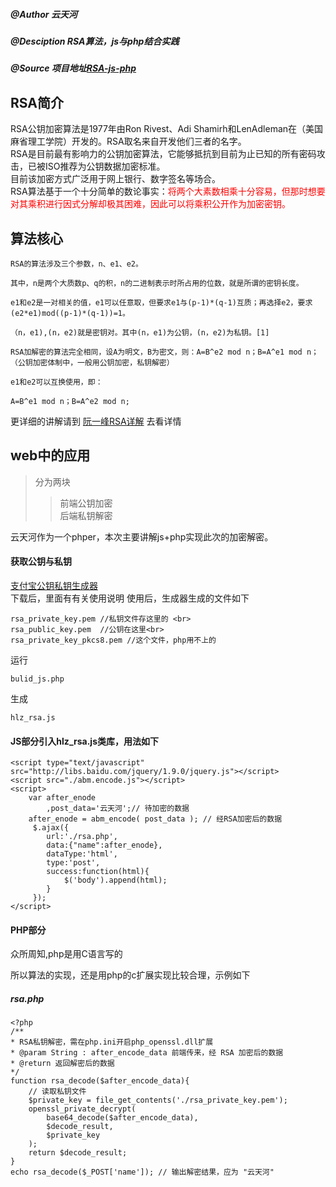 ##### @Author 云天河
##### @Desciption RSA算法，js与php结合实践
##### @Source 项目地址[RSA-js-php](https://github.com/HaleyLeoZhang/rsa-js-php)

## RSA简介
RSA公钥加密算法是1977年由Ron Rivest、Adi Shamirh和LenAdleman在（美国麻省理工学院）开发的。RSA取名来自开发他们三者的名字。<br>
RSA是目前最有影响力的公钥加密算法，它能够抵抗到目前为止已知的所有密码攻击，已被ISO推荐为公钥数据加密标准。<br>
目前该加密方式广泛用于网上银行、数字签名等场合。<br>
RSA算法基于一个十分简单的数论事实：<font color='red'>将两个大素数相乘十分容易，但那时想要对其乘积进行因式分解却极其困难，因此可以将乘积公开作为加密密钥。</font>

## 算法核心

    RSA的算法涉及三个参数，n、e1、e2。
    
    其中，n是两个大质数p、q的积，n的二进制表示时所占用的位数，就是所谓的密钥长度。
    
    e1和e2是一对相关的值，e1可以任意取，但要求e1与(p-1)*(q-1)互质；再选择e2，要求(e2*e1)mod((p-1)*(q-1))=1。
    
    （n，e1),(n，e2)就是密钥对。其中(n，e1)为公钥，(n，e2)为私钥。[1]  
    
    RSA加解密的算法完全相同，设A为明文，B为密文，则：A=B^e2 mod n；B=A^e1 mod n；（公钥加密体制中，一般用公钥加密，私钥解密）
    
    e1和e2可以互换使用，即：
    
    A=B^e1 mod n；B=A^e2 mod n;

更详细的讲解请到 [阮一峰RSA详解](http://www.ruanyifeng.com/blog/2013/07/rsa_algorithm_part_two.html) 去看详情

## web中的应用

>分为两块
>>前端公钥加密<br>
>>后端私钥解密

云天河作为一个phper，本次主要讲解js+php实现此次的加密解密。

#### 获取公钥与私钥
[支付宝公钥私钥生成器](https://os.alipayobjects.com/download/secret_key_tools_RSA_win.zip?spm=a219a.7629140.0.0.qFVp7d&file=secret_key_tools_RSA_win.zip)
<br>
下载后，里面有有关使用说明
使用后，生成器生成的文件如下

    rsa_private_key.pem //私钥文件存这里的 <br>
    rsa_public_key.pem  //公钥在这里<br>
    rsa_private_key_pkcs8.pem //这个文件，php用不上的

运行 

    bulid_js.php

生成

    hlz_rsa.js 

#### JS部分引入hlz_rsa.js类库，用法如下

    <script type="text/javascript" src="http://libs.baidu.com/jquery/1.9.0/jquery.js"></script>
    <script src="./abm.encode.js"></script>
    <script>
        var after_enode
            ,post_data='云天河';// 待加密的数据
        after_enode = abm_encode( post_data ); // 经RSA加密后的数据
         $.ajax({
            url:'./rsa.php',
            data:{"name":after_enode},
            dataType:'html',
            type:'post',
            success:function(html){
                $('body').append(html);
            }
         });
    </script>
    
#### PHP部分

众所周知,php是用C语言写的

所以算法的实现，还是用php的c扩展实现比较合理，示例如下

##### rsa.php

    <?php
    /**
    * RSA私钥解密，需在php.ini开启php_openssl.dll扩展
    * @param String : after_encode_data 前端传来，经 RSA 加密后的数据
    * @return 返回解密后的数据
    */
    function rsa_decode($after_encode_data){
        // 读取私钥文件
        $private_key = file_get_contents('./rsa_private_key.pem');
        openssl_private_decrypt(
            base64_decode($after_encode_data),
            $decode_result,
            $private_key
        ); 
        return $decode_result;
    }
    echo rsa_decode($_POST['name']); // 输出解密结果，应为 "云天河"
